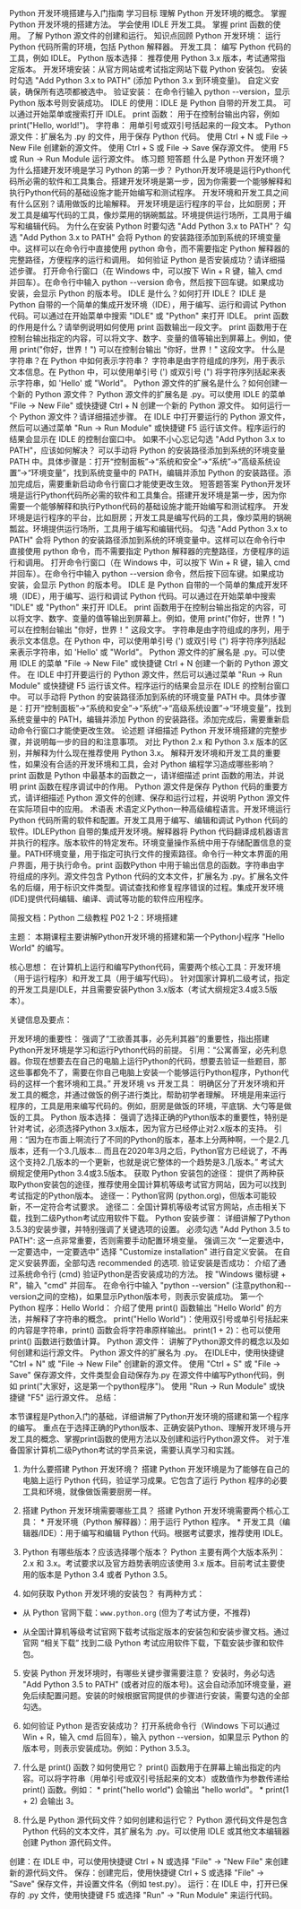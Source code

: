 Python 开发环境搭建与入门指南
学习目标
理解 Python 开发环境的概念。
掌握 Python 开发环境的搭建方法。
学会使用 IDLE 开发工具。
掌握 print 函数的使用。
了解 Python 源文件的创建和运行。
知识点回顾
Python 开发环境： 运行 Python 代码所需的环境，包括 Python 解释器。
开发工具： 编写 Python 代码的工具，例如 IDLE。
Python 版本选择： 推荐使用 Python 3.x 版本，考试通常指定版本。
开发环境安装：从官方网站或考试指定网站下载 Python 安装包。
安装时勾选 "Add Python 3.x to PATH" (添加 Python 3.x 到环境变量)。
自定义安装，确保所有选项都被选中。
验证安装： 在命令行输入 python --version，显示 Python 版本号则安装成功。
IDLE 的使用：IDLE 是 Python 自带的开发工具。
可以通过开始菜单或搜索打开 IDLE。
print 函数： 用于在控制台输出内容，例如 print("Hello, world!")。
字符串： 用单引号或双引号括起来的一段文本。
Python 源文件：扩展名为 .py 的文件，用于保存 Python 代码。
使用 Ctrl + N 或 File -> New File 创建新的源文件。
使用 Ctrl + S 或 File -> Save 保存源文件。
使用 F5 或 Run -> Run Module 运行源文件。
练习题
短答题
什么是 Python 开发环境？为什么搭建开发环境是学习 Python 的第一步？ Python开发环境是运行Python代码所必需的软件和工具集合。搭建开发环境是第一步，因为你需要一个能够解释和执行Python代码的基础设施才能开始编写和测试程序。
开发环境和开发工具之间有什么区别？请用做饭的比喻解释。 开发环境是运行程序的平台，比如厨房；开发工具是编写代码的工具，像炒菜用的锅碗瓢盆。环境提供运行场所，工具用于编写和编辑代码。
为什么在安装 Python 时要勾选 "Add Python 3.x to PATH"？ 勾选 "Add Python 3.x to PATH" 会将 Python 的安装路径添加到系统的环境变量中。这样可以在命令行中直接使用 python 命令，而不需要指定 Python 解释器的完整路径，方便程序的运行和调用。
如何验证 Python 是否安装成功？请详细描述步骤。 打开命令行窗口（在 Windows 中，可以按下 Win + R 键，输入 cmd 并回车）。在命令行中输入 python --version 命令，然后按下回车键。如果成功安装，会显示 Python 的版本号。
IDLE 是什么？如何打开 IDLE？ IDLE 是 Python 自带的一个简单的集成开发环境（IDE），用于编写、运行和调试 Python 代码。可以通过在开始菜单中搜索 "IDLE" 或 "Python" 来打开 IDLE。
print 函数的作用是什么？请举例说明如何使用 print 函数输出一段文字。 print 函数用于在控制台输出指定的内容，可以将文字、数字、变量的值等输出到屏幕上。例如，使用 print("你好，世界！") 可以在控制台输出 "你好，世界！" 这段文字。
什么是字符串？在 Python 中如何表示字符串？ 字符串是由字符组成的序列，用于表示文本信息。在 Python 中，可以使用单引号 (') 或双引号 (") 将字符序列括起来表示字符串，如 'Hello' 或 "World"。
Python 源文件的扩展名是什么？如何创建一个新的 Python 源文件？ Python 源文件的扩展名是 .py。可以使用 IDLE 的菜单 "File -> New File" 或快捷键 Ctrl + N 创建一个新的 Python 源文件。
如何运行一个 Python 源文件？请详细描述步骤。 在 IDLE 中打开要运行的 Python 源文件，然后可以通过菜单 "Run -> Run Module" 或快捷键 F5 运行该文件。程序运行的结果会显示在 IDLE 的控制台窗口中。
如果不小心忘记勾选 "Add Python 3.x to PATH"，应该如何解决？ 可以手动将 Python 的安装路径添加到系统的环境变量 PATH 中。具体步骤是：打开“控制面板”->“系统和安全”->“系统”->“高级系统设置”->“环境变量”，找到系统变量中的 PATH，编辑并添加 Python 的安装路径。添加完成后，需要重新启动命令行窗口才能使更改生效。
短答题答案
Python开发环境是运行Python代码所必需的软件和工具集合。搭建开发环境是第一步，因为你需要一个能够解释和执行Python代码的基础设施才能开始编写和测试程序。
开发环境是运行程序的平台，比如厨房；开发工具是编写代码的工具，像炒菜用的锅碗瓢盆。环境提供运行场所，工具用于编写和编辑代码。
勾选 "Add Python 3.x to PATH" 会将 Python 的安装路径添加到系统的环境变量中。这样可以在命令行中直接使用 python 命令，而不需要指定 Python 解释器的完整路径，方便程序的运行和调用。
打开命令行窗口（在 Windows 中，可以按下 Win + R 键，输入 cmd 并回车）。在命令行中输入 python --version 命令，然后按下回车键。如果成功安装，会显示 Python 的版本号。
IDLE 是 Python 自带的一个简单的集成开发环境（IDE），用于编写、运行和调试 Python 代码。可以通过在开始菜单中搜索 "IDLE" 或 "Python" 来打开 IDLE。
print 函数用于在控制台输出指定的内容，可以将文字、数字、变量的值等输出到屏幕上。例如，使用 print("你好，世界！") 可以在控制台输出 "你好，世界！" 这段文字。
字符串是由字符组成的序列，用于表示文本信息。在 Python 中，可以使用单引号 (') 或双引号 (") 将字符序列括起来表示字符串，如 'Hello' 或 "World"。
Python 源文件的扩展名是 .py。可以使用 IDLE 的菜单 "File -> New File" 或快捷键 Ctrl + N 创建一个新的 Python 源文件。
在 IDLE 中打开要运行的 Python 源文件，然后可以通过菜单 "Run -> Run Module" 或快捷键 F5 运行该文件。程序运行的结果会显示在 IDLE 的控制台窗口中。
可以手动将 Python 的安装路径添加到系统的环境变量 PATH 中。具体步骤是：打开“控制面板”->“系统和安全”->“系统”->“高级系统设置”->“环境变量”，找到系统变量中的 PATH，编辑并添加 Python 的安装路径。添加完成后，需要重新启动命令行窗口才能使更改生效。
论述题
详细描述 Python 开发环境搭建的完整步骤，并说明每一步的目的和注意事项。
对比 Python 2.x 和 Python 3.x 版本的区别，并解释为什么现在推荐使用 Python 3.x。
解释开发环境和开发工具的重要性，如果没有合适的开发环境和工具，会对 Python 编程学习造成哪些影响？
print 函数是 Python 中最基本的函数之一，请详细描述 print 函数的用法，并说明 print 函数在程序调试中的作用。
Python 源文件是保存 Python 代码的重要方式，请详细描述 Python 源文件的创建、保存和运行过程，并说明 Python 源文件在实际项目中的应用。
术语表
术语定义Python一种高级编程语言。开发环境运行 Python 代码所需的软件和配置。开发工具用于编写、编辑和调试 Python 代码的软件。IDLEPython 自带的集成开发环境。解释器将 Python 代码翻译成机器语言并执行的程序。版本软件的特定发布。环境变量操作系统中用于存储配置信息的变量。PATH环境变量，用于指定可执行文件的搜索路径。命令行一种文本界面的用户界面，用于执行命令。print 函数Python 中用于输出信息的函数。字符串由字符组成的序列。源文件包含 Python 代码的文本文件，扩展名为 .py。扩展名文件名的后缀，用于标识文件类型。调试查找和修复程序错误的过程。集成开发环境 (IDE)提供代码编辑、编译、调试等功能的软件应用程序。

简报文档：Python 二级教程 P02 1-2：环境搭建

主题： 本期课程主要讲解Python开发环境的搭建和第一个Python小程序 "Hello World" 的编写。

核心思想： 在计算机上运行和编写Python代码，需要两个核心工具：开发环境（用于运行程序）和开发工具（用于编写代码）。 针对国家计算机二级考试，指定的开发工具是IDLE，并且需要安装Python 3.x版本（考试大纲规定3.4或3.5版本）。

关键信息及要点：

开发环境的重要性： 强调了“工欲善其事，必先利其器”的重要性，指出搭建Python开发环境是学习和运行Python代码的前提。
引用：“公寓善室，必先利息器。你现在想要去在自己的电脑上运行Python的代码，想要去验证一些题目，那这些事都免不了，需要在你自己电脑上安装一个能够运行Python程序，Python代码的这样一个套环境和工具。”
开发环境 vs 开发工具： 明确区分了开发环境和开发工具的概念，并通过做饭的例子进行类比，帮助初学者理解。
环境是用来运行程序的，工具是用来编写代码的。例如，厨房是做饭的环境，平底锅、大勺等是做饭的工具。
Python 版本选择： 强调了选择正确的Python版本的重要性，特别是针对考试，必须选择Python 3.x版本，因为官方已经停止对2.x版本的支持。
引用：“因为在市面上啊流行了不同的Python的版本，基本上分两种啊，一个是2.几版本，还有一个3.几版本... 而且在2020年3月之后，Python官方已经说了，不再这个支持2.几版本的一个更新，也就是说它整体的一个趋势是3.几版本。”
考试大纲规定使用Python 3.4或3.5版本。
获取 Python 安装包的途径： 提供了两种获取Python安装包的途径，推荐使用全国计算机等级考试官方网站，因为可以找到考试指定的Python版本。
途径一：Python官网 (python.org)，但版本可能较新，不一定符合考试要求。
途径二：全国计算机等级考试官方网站，点击相关下载，找到二级Python考试应用软件下载。
Python 安装步骤： 详细讲解了Python 3.5.3的安装步骤，并特别强调了关键选项的设置。
必须勾选 "Add Python 3.5 to PATH": 这一点非常重要，否则需要手动配置环境变量。 强调三次 “一定要选中，一定要选中，一定要选中”
选择 "Customize installation" 进行自定义安装。
在自定义安装界面，全部勾选 recommended 的选项.
验证安装是否成功： 介绍了通过系统命令行 (cmd) 验证Python是否安装成功的方法。
按 "Windows 徽标键 + R"，输入 "cmd" 并回车。
在命令行中输入 "python --version" (注意python和--version之间的空格)，如果显示Python版本号，则表示安装成功。
第一个 Python 程序：Hello World： 介绍了使用 print() 函数输出 "Hello World" 的方法，并解释了字符串的概念。
print("Hello World")：使用双引号或单引号括起来的内容是字符串，print() 函数会将字符串原样输出。
print(1 + 2)：也可以使用 print() 函数进行数值计算。
Python 源文件： 讲解了Python源文件的概念以及如何创建和运行源文件。
Python 源文件的扩展名为 .py。
在IDLE中，使用快捷键 "Ctrl + N" 或 "File -> New File" 创建新的源文件。
使用 "Ctrl + S" 或 "File -> Save" 保存源文件，文件类型会自动保存为.py
在源文件中编写Python代码，例如 print("大家好，这是第一个python程序")。
使用 "Run -> Run Module" 或快捷键 "F5" 运行源文件。
总结：

本节课程是Python入门的基础，详细讲解了Python开发环境的搭建和第一个程序的编写。 重点在于选择正确的Python版本、正确安装Python、理解开发环境与开发工具的概念、掌握print函数的使用方法以及创建和运行Python源文件。 对于准备国家计算机二级Python考试的学员来说，需要认真学习和实践。

1. 为什么要搭建 Python 开发环境？
搭建 Python 开发环境是为了能够在自己的电脑上运行 Python 代码，验证学习成果。它包含了运行 Python 程序的必要工具和环境，就像做饭需要厨房一样。

2. 搭建 Python 开发环境需要哪些工具？
搭建 Python 开发环境需要两个核心工具： * 开发环境（Python 解释器）：用于运行 Python 程序。 * 开发工具（编辑器/IDE）：用于编写和编辑 Python 代码。根据考试要求，推荐使用 IDLE。

3. Python 有哪些版本？应该选择哪个版本？
Python 主要有两个大版本系列：2.x 和 3.x。考试要求以及官方趋势表明应该使用 3.x 版本。目前考试主要使用的版本是 Python 3.4 或者 Python 3.5。

4. 如何获取 Python 开发环境的安装包？
有两种方式：

*   从 Python 官网下载：`www.python.org` (但为了考试方便，不推荐)

*   从全国计算机等级考试官网下载考试指定版本的安装包和安装步骤文档。通过官网 “相关下载” 找到二级 Python 考试应用软件下载，下载安装步骤和软件包。

5. 安装 Python 开发环境时，有哪些关键步骤需要注意？
安装时，务必勾选 "Add Python 3.5 to PATH" (或者对应的版本号)。这会自动添加环境变量，避免后续配置问题。安装的时候根据官网提供的步骤进行安装，需要勾选的全部勾选。

6. 如何验证 Python 是否安装成功？
打开系统命令行（Windows 下可以通过 Win + R，输入 cmd 后回车），输入 python --version，如果显示 Python 的版本号，则表示安装成功。例如：Python 3.5.3。

7. 什么是 print() 函数？如何使用它？
print() 函数用于在屏幕上输出指定的内容。可以将字符串（用单引号或双引号括起来的文本）或数值作为参数传递给 print() 函数。例如： * print("hello world") 会输出 "hello world"。 * print(1 + 2) 会输出 3。

8. 什么是 Python 源代码文件？如何创建和运行它？
Python 源代码文件是包含 Python 代码的文本文件，其扩展名为 .py。可以使用 IDLE 或其他文本编辑器创建 Python 源代码文件。

创建：在 IDLE 中，可以使用快捷键 Ctrl + N 或选择 "File" -> "New File" 来创建新的源代码文件。
保存：创建完后，使用快捷键 Ctrl + S 或选择 "File" -> "Save" 保存文件，并设置文件名（例如 test.py）。
运行：在 IDLE 中，打开已保存的 .py 文件，使用快捷键 F5 或选择 "Run" -> "Run Module" 来运行代码。